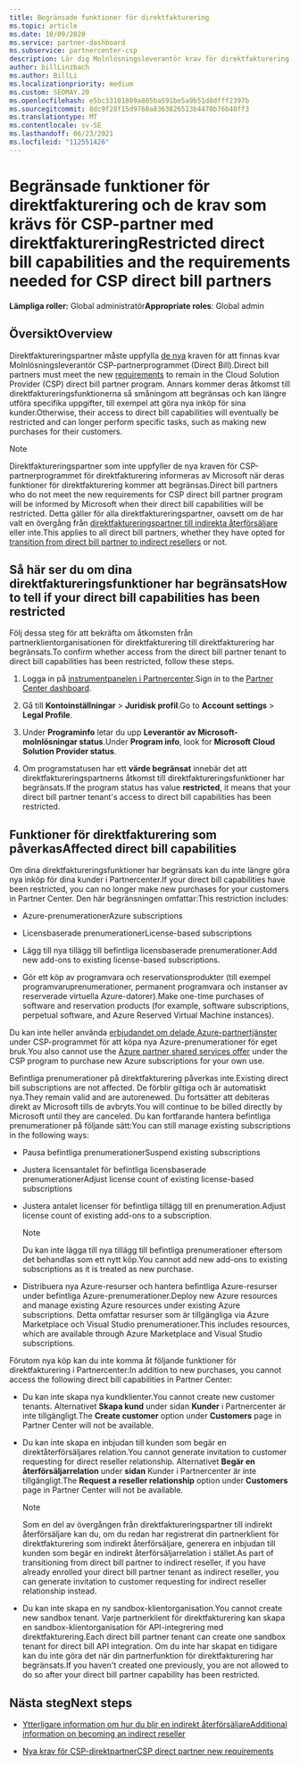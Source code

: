 ```yaml
---
title: Begränsade funktioner för direktfakturering
ms.topic: article
ms.date: 10/09/2020
ms.service: partner-dashboard
ms.subservice: partnercenter-csp
description: Lär dig Molnlösningsleverantör krav för direktfakturering av partner och vad du kan göra för att undvika att funktioner begränsas. Ta reda på om dina funktioner har begränsats.
author: billLinzbach
ms.author: BillLi
ms.localizationpriority: medium
ms.custom: SEOMAY.20
ms.openlocfilehash: e5bc33101809a805ba591be5a9b51d8dfff2397b
ms.sourcegitcommit: 8dc9f28f15d9760a8363826513b4470b76b40ff3
ms.translationtype: MT
ms.contentlocale: sv-SE
ms.lasthandoff: 06/23/2021
ms.locfileid: "112551426"
---
```

# <a name="restricted-direct-bill-capabilities-and-the-requirements-needed-for-csp-direct-bill-partners"></a><span data-ttu-id="192e3-104">Begränsade funktioner för direktfakturering och de krav som krävs för CSP-partner med direktfakturering</span><span class="sxs-lookup"><span data-stu-id="192e3-104">Restricted direct bill capabilities and the requirements needed for CSP direct bill partners</span></span>

<span data-ttu-id="192e3-105">**Lämpliga roller:** Global administratör</span><span class="sxs-lookup"><span data-stu-id="192e3-105">**Appropriate roles**: Global admin</span></span>

## <a name="overview"></a><span data-ttu-id="192e3-106">Översikt</span><span class="sxs-lookup"><span data-stu-id="192e3-106">Overview</span></span>

<span data-ttu-id="192e3-107">Direktfaktureringspartner måste uppfylla [de nya](direct-partner-new-requirements.md) kraven för att finnas kvar Molnlösningsleverantör CSP-partnerprogrammet (Direct Bill).</span><span class="sxs-lookup"><span data-stu-id="192e3-107">Direct bill partners must meet the new [requirements](direct-partner-new-requirements.md) to remain in the Cloud Solution Provider (CSP) direct bill partner program.</span></span> <span data-ttu-id="192e3-108">Annars kommer deras åtkomst till direktfaktureringsfunktionerna så småningom att begränsas och kan längre utföra specifika uppgifter, till exempel att göra nya inköp för sina kunder.</span><span class="sxs-lookup"><span data-stu-id="192e3-108">Otherwise, their access to direct bill capabilities will eventually be restricted and can longer perform specific tasks, such as making new purchases for their customers.</span></span>

> [!Note]
> <span data-ttu-id="192e3-109">Direktfaktureringspartner som inte uppfyller de nya kraven för CSP-partnerprogrammet för direktfakturering informeras av Microsoft när deras funktioner för direktfakturering kommer att begränsas.</span><span class="sxs-lookup"><span data-stu-id="192e3-109">Direct bill partners who do not meet the new requirements for CSP direct bill partner program will be informed by Microsoft when their direct bill capabilities will be restricted.</span></span> <span data-ttu-id="192e3-110">Detta gäller för alla direktfaktureringspartner, oavsett om de har valt en övergång från [direktfaktureringspartner till indirekta återförsäljare](transition-direct-to-indirect.md) eller inte.</span><span class="sxs-lookup"><span data-stu-id="192e3-110">This applies to all direct bill partners, whether they have opted for [transition from direct bill partner to indirect resellers](transition-direct-to-indirect.md) or not.</span></span>  

## <a name="how-to-tell-if-your-direct-bill-capabilities-has-been-restricted"></a><span data-ttu-id="192e3-111">Så här ser du om dina direktfaktureringsfunktioner har begränsats</span><span class="sxs-lookup"><span data-stu-id="192e3-111">How to tell if your direct bill capabilities has been restricted</span></span>

<span data-ttu-id="192e3-112">Följ dessa steg för att bekräfta om åtkomsten från partnerklientorganisationen för direktfakturering till direktfakturering har begränsats.</span><span class="sxs-lookup"><span data-stu-id="192e3-112">To confirm whether access from the direct bill partner tenant to direct bill capabilities has been restricted, follow these steps.</span></span>

1. <span data-ttu-id="192e3-113">Logga in på [instrumentpanelen i Partnercenter](https://partner.microsoft.com/dashboard).</span><span class="sxs-lookup"><span data-stu-id="192e3-113">Sign in to the [Partner Center dashboard](https://partner.microsoft.com/dashboard).</span></span>

2. <span data-ttu-id="192e3-114">Gå till **Kontoinställningar**  >  **Juridisk profil**.</span><span class="sxs-lookup"><span data-stu-id="192e3-114">Go to **Account settings** > **Legal Profile**.</span></span>

3. <span data-ttu-id="192e3-115">Under **Programinfo** letar du upp **Leverantör av Microsoft-molnlösningar status**.</span><span class="sxs-lookup"><span data-stu-id="192e3-115">Under **Program info**, look for **Microsoft Cloud Solution Provider status**.</span></span>

4. <span data-ttu-id="192e3-116">Om programstatusen har ett **värde begränsat** innebär det att direktfaktureringspartnerns åtkomst till direktfaktureringsfunktioner har begränsats.</span><span class="sxs-lookup"><span data-stu-id="192e3-116">If the program status has value **restricted**, it means that your direct bill partner tenant's access to direct bill capabilities has been restricted.</span></span>

## <a name="affected-direct-bill-capabilities"></a><span data-ttu-id="192e3-117">Funktioner för direktfakturering som påverkas</span><span class="sxs-lookup"><span data-stu-id="192e3-117">Affected direct bill capabilities</span></span>

<span data-ttu-id="192e3-118">Om dina direktfaktureringsfunktioner har begränsats kan du inte längre göra nya inköp för dina kunder i Partnercenter.</span><span class="sxs-lookup"><span data-stu-id="192e3-118">If your direct bill capabilities have been restricted, you can no longer make new purchases for your customers in Partner Center.</span></span> <span data-ttu-id="192e3-119">Den här begränsningen omfattar:</span><span class="sxs-lookup"><span data-stu-id="192e3-119">This restriction includes:</span></span>

- <span data-ttu-id="192e3-120">Azure-prenumerationer</span><span class="sxs-lookup"><span data-stu-id="192e3-120">Azure subscriptions</span></span>

- <span data-ttu-id="192e3-121">Licensbaserade prenumerationer</span><span class="sxs-lookup"><span data-stu-id="192e3-121">License-based subscriptions</span></span>

- <span data-ttu-id="192e3-122">Lägg till nya tillägg till befintliga licensbaserade prenumerationer.</span><span class="sxs-lookup"><span data-stu-id="192e3-122">Add new add-ons to existing license-based subscriptions.</span></span>

- <span data-ttu-id="192e3-123">Gör ett köp av programvara och reservationsprodukter (till exempel programvaruprenumerationer, permanent programvara och instanser av reserverade virtuella Azure-datorer).</span><span class="sxs-lookup"><span data-stu-id="192e3-123">Make one-time purchases of software and reservation products (for example, software subscriptions, perpetual software, and Azure Reserved Virtual Machine instances).</span></span>

<span data-ttu-id="192e3-124">Du kan inte heller använda [erbjudandet om delade Azure-partnertjänster](shared-services.md) under CSP-programmet för att köpa nya Azure-prenumerationer för eget bruk.</span><span class="sxs-lookup"><span data-stu-id="192e3-124">You also cannot use the [Azure partner shared services offer](shared-services.md) under the CSP program to purchase new Azure subscriptions for your own use.</span></span>

<span data-ttu-id="192e3-125">Befintliga prenumerationer på direktfakturering påverkas inte.</span><span class="sxs-lookup"><span data-stu-id="192e3-125">Existing direct bill subscriptions are not affected.</span></span> <span data-ttu-id="192e3-126">De förblir giltiga och är automatiskt nya.</span><span class="sxs-lookup"><span data-stu-id="192e3-126">They remain valid and are autorenewed.</span></span> <span data-ttu-id="192e3-127">Du fortsätter att debiteras direkt av Microsoft tills de avbryts.</span><span class="sxs-lookup"><span data-stu-id="192e3-127">You will continue to be billed directly by Microsoft until they are canceled.</span></span> <span data-ttu-id="192e3-128">Du kan fortfarande hantera befintliga prenumerationer på följande sätt:</span><span class="sxs-lookup"><span data-stu-id="192e3-128">You can still manage existing subscriptions in the following ways:</span></span>

- <span data-ttu-id="192e3-129">Pausa befintliga prenumerationer</span><span class="sxs-lookup"><span data-stu-id="192e3-129">Suspend existing subscriptions</span></span>

- <span data-ttu-id="192e3-130">Justera licensantalet för befintliga licensbaserade prenumerationer</span><span class="sxs-lookup"><span data-stu-id="192e3-130">Adjust license count of existing license-based subscriptions</span></span>

- <span data-ttu-id="192e3-131">Justera antalet licenser för befintliga tillägg till en prenumeration.</span><span class="sxs-lookup"><span data-stu-id="192e3-131">Adjust license count of existing add-ons to a subscription.</span></span> 

    >[!Note]
    ><span data-ttu-id="192e3-132">Du kan inte lägga till nya tillägg till befintliga prenumerationer eftersom det behandlas som ett nytt köp.</span><span class="sxs-lookup"><span data-stu-id="192e3-132">You cannot add new add-ons to existing subscriptions as it is treated as new purchase.</span></span>

- <span data-ttu-id="192e3-133">Distribuera nya Azure-resurser och hantera befintliga Azure-resurser under befintliga Azure-prenumerationer.</span><span class="sxs-lookup"><span data-stu-id="192e3-133">Deploy new Azure resources and manage existing Azure resources under existing Azure subscriptions.</span></span> <span data-ttu-id="192e3-134">Detta omfattar resurser som är tillgängliga via Azure Marketplace och Visual Studio prenumerationer.</span><span class="sxs-lookup"><span data-stu-id="192e3-134">This includes resources, which are available through Azure Marketplace and Visual Studio subscriptions.</span></span>

<span data-ttu-id="192e3-135">Förutom nya köp kan du inte komma åt följande funktioner för direktfakturering i Partnercenter:</span><span class="sxs-lookup"><span data-stu-id="192e3-135">In addition to new purchases, you cannot access the following direct bill capabilities in Partner Center:</span></span>

- <span data-ttu-id="192e3-136">Du kan inte skapa nya kundklienter.</span><span class="sxs-lookup"><span data-stu-id="192e3-136">You cannot create new customer tenants.</span></span> <span data-ttu-id="192e3-137">Alternativet **Skapa kund** under sidan **Kunder** i Partnercenter är inte tillgängligt.</span><span class="sxs-lookup"><span data-stu-id="192e3-137">The **Create customer** option under **Customers** page in Partner Center will not be available.</span></span>

- <span data-ttu-id="192e3-138">Du kan inte skapa en inbjudan till kunden som begär en direktåterförsäljares relation.</span><span class="sxs-lookup"><span data-stu-id="192e3-138">You cannot generate invitation to customer requesting for direct reseller relationship.</span></span> <span data-ttu-id="192e3-139">Alternativet **Begär en återförsäljarrelation** under **sidan** Kunder i Partnercenter är inte tillgängligt.</span><span class="sxs-lookup"><span data-stu-id="192e3-139">The **Request a reseller relationship** option under **Customers** page in Partner Center will not be available.</span></span>

    >[!NOTE]
    ><span data-ttu-id="192e3-140">Som en del av övergången från direktfaktureringspartner till indirekt återförsäljare kan du, om du redan har registrerat din partnerklient för direktfakturering som indirekt återförsäljare, generera en inbjudan till kunden som begär en indirekt återförsäljarrelation i stället.</span><span class="sxs-lookup"><span data-stu-id="192e3-140">As part of transitioning from direct bill partner to indirect reseller, if you have already enrolled your direct bill partner tenant as indirect reseller, you can generate invitation to customer requesting for indirect reseller relationship instead.</span></span>

- <span data-ttu-id="192e3-141">Du kan inte skapa en ny sandbox-klientorganisation.</span><span class="sxs-lookup"><span data-stu-id="192e3-141">You cannot create new sandbox tenant.</span></span> <span data-ttu-id="192e3-142">Varje partnerklient för direktfakturering kan skapa en sandbox-klientorganisation för API-integrering med direktfakturering.</span><span class="sxs-lookup"><span data-stu-id="192e3-142">Each direct bill partner tenant can create one sandbox tenant for direct bill API integration.</span></span> <span data-ttu-id="192e3-143">Om du inte har skapat en tidigare kan du inte göra det när din partnerfunktion för direktfakturering har begränsats.</span><span class="sxs-lookup"><span data-stu-id="192e3-143">If you haven't created one previously, you are not allowed to do so after your direct bill partner capability has been restricted.</span></span>  

## <a name="next-steps"></a><span data-ttu-id="192e3-144">Nästa steg</span><span class="sxs-lookup"><span data-stu-id="192e3-144">Next steps</span></span>

- [<span data-ttu-id="192e3-145">Ytterligare information om hur du blir en indirekt återförsäljare</span><span class="sxs-lookup"><span data-stu-id="192e3-145">Additional information on becoming an indirect reseller</span></span>](https://assetsprod.microsoft.com/csp-directbill-to-indirect-transition.pdf)

- [<span data-ttu-id="192e3-146">Nya krav för CSP-direktpartner</span><span class="sxs-lookup"><span data-stu-id="192e3-146">CSP direct partner new requirements</span></span>](direct-partner-new-requirements.md)
